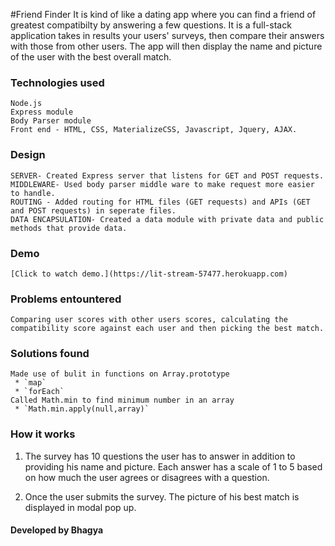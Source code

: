 #Friend Finder
It is kind of like a dating app where you can find a friend of greatest compatibilty by answering a few questions. It is a full-stack application takes in results your users' surveys, then compare their answers with those from other users. The app will then display the name and picture of the user with the best overall match. 

### Technologies used
	Node.js
	Express module
	Body Parser module
	Front end - HTML, CSS, MaterializeCSS, Javascript, Jquery, AJAX.

### Design
	SERVER- Created Express server that listens for GET and POST requests.
	MIDDLEWARE- Used body parser middle ware to make request more easier to handle.
	ROUTING - Added routing for HTML files (GET requests) and APIs (GET and POST requests) in seperate files.
	DATA ENCAPSULATION- Created a data module with private data and public methods that provide data.

 
### Demo
	[Click to watch demo.](https://lit-stream-57477.herokuapp.com)

### Problems entountered         
	Comparing user scores with other users scores, calculating the compatibility score against each user and then picking the best match.

### Solutions found
	Made use of bulit in functions on Array.prototype
	 * `map`
	 * `forEach`
	Called Math.min to find minimum number in an array
	 * `Math.min.apply(null,array)`
	
### How it works
1. The survey has 10 questions the user has to answer in addition to providing his name and picture. Each answer has a scale of 1 to 5 based on how much the user agrees or disagrees with a question.

2. Once the user submits the survey. The picture of his best match is displayed in modal pop up.

#### Developed by Bhagya